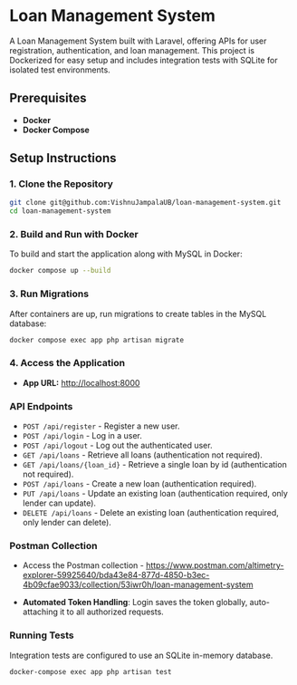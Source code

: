 # Loan Management System
A Loan Management System built with Laravel, offering APIs for user registration, authentication, and loan management. This project is Dockerized for easy setup and includes integration tests with SQLite for isolated test environments.

## Prerequisites
- **Docker**
- **Docker Compose**

## Setup Instructions
### 1. Clone the Repository
   ```bash
   git clone git@github.com:VishnuJampalaUB/loan-management-system.git
   cd loan-management-system
   ```

### 2. Build and Run with Docker
To build and start the application along with MySQL in Docker:

```bash
docker compose up --build
```

### 3. Run Migrations
After containers are up, run migrations to create tables in the MySQL database:

```bash
docker compose exec app php artisan migrate
```

### 4. Access the Application
- **App URL:** [http://localhost:8000](http://localhost:8000)


### API Endpoints
- `POST /api/register` - Register a new user.
- `POST /api/login` - Log in a user.
- `POST /api/logout` - Log out the authenticated user.
- `GET /api/loans` - Retrieve all loans (authentication not required).
- `GET /api/loans/{loan_id}` - Retrieve a single loan by id (authentication not required).
- `POST /api/loans` - Create a new loan (authentication required).
- `PUT /api/loans` - Update an existing loan (authentication required, only lender can update).
- `DELETE /api/loans` - Delete an existing loan (authentication required, only lender can delete).

### Postman Collection

- Access the Postman collection - https://www.postman.com/altimetry-explorer-59925640/bda43e84-877d-4850-b3ec-4b09cfae9033/collection/53iwr0h/loan-management-system

- **Automated Token Handling**: Login saves the token globally, auto-attaching it to all authorized requests.


### Running Tests
Integration tests are configured to use an SQLite in-memory database.

```bash
docker-compose exec app php artisan test
```

